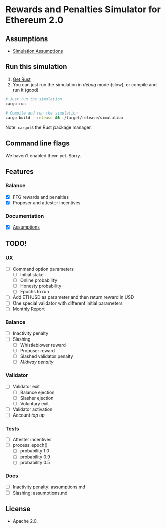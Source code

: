 
# Rewards and Penalties Simulator for Ethereum 2.0

## Assumptions

* [Simulation Assumptions](assumptions.md)

## Run this simulation

1. [Get Rust](https://www.rust-lang.org/learn/get-started)
2. You can just run the simulation in _debug_ mode (slow), or compile and run it (good)

```bash
# Just run the simulation
cargo run

# Compile and run the simulation
cargo build --release && ./target/release/simulation

```

Note: `cargo` is the Rust package manager.

## Command line flags

We haven't enabled them yet. Sorry.

## Features
### Balance

- [x] FFG rewards and penalties
- [x] Proposer and attester incentives

### Documentation

- [x] [Assumptions](/assumptions.md)

## TODO!
### UX
- [ ] Command option parameters
  - [ ] Initial stake
  - [ ] Online probability
  - [ ] Honesty probability
  - [ ] Epochs to run
- [ ] Add ETHUSD as parameter and then return reward in USD
- [ ] One special validator with different initial parameters
- [ ] Monthly Report

### Balance
- [ ] Inactivity penalty
- [ ] Slashing
  - [ ] Whistleblower reward
  - [ ] Proposer reward
  - [ ] Slashed validator penalty
  - [ ] _Midway penalty_

### Validator
- [ ] Validator exit
  - [ ] Balance ejection
  - [ ] Slasher ejection
  - [ ] Voluntary exit
- [ ] Validator activation
- [ ] Account _top up_

### Tests
- [ ] Attester incentives
- [ ] process_epoch()
  - [ ] probability 1.0
  - [ ] probability 0.9
  - [ ] probability 0.5

### Docs
- [ ] Inactivity penalty: assumptions.md
- [ ] Slashing: assumptions.md

## License

* Apache 2.0.
